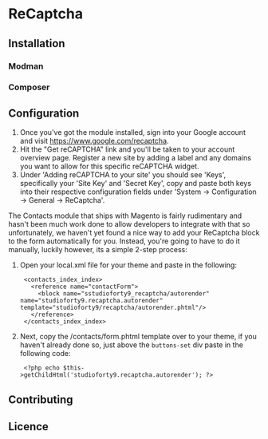 # ReCaptcha

## Installation

### Modman

### Composer

## Configuration

1. Once you've got the module installed, sign into your Google account and visit https://www.google.com/recaptcha.
2. Hit the "Get reCAPTCHA" link and you'll be taken to your account overview page. Register a new site by adding a label and any domains you want to allow for this specific reCAPTCHA widget.
3. Under 'Adding reCAPTCHA to your site' you should see 'Keys', specifically your 'Site Key' and 'Secret Key', copy and paste both keys into their respective configuration fields under 'System -> Configuration -> General -> ReCaptcha'.

The Contacts module that ships with Magento is fairly rudimentary and hasn't been much work done to allow developers to integrate with that so unfortunately, we haven't yet found a nice way to add your ReCaptcha block to the form automatically for you. Instead, you're going to have to do it manually, luckily however, its a simple 2-step process:

1. Open your local.xml file for your theme and paste in the following:
    
        <contacts_index_index>
          <reference name="contactForm">
            <block name="sstudioforty9_recaptcha/autorender" name="studioforty9.recaptcha.autorender" template="studioforty9/recaptcha/autorender.phtml"/>
          </reference>
        </contacts_index_index>
    
2. Next, copy the /contacts/form.phtml template over to your theme, if you haven't already done so, just above the `buttons-set` div paste in the following code:

        <?php echo $this->getChildHtml('studioforty9.recaptcha.autorender'); ?>

## Contributing

## Licence